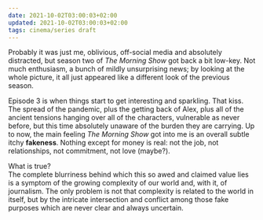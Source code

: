 ```yaml
---
date: 2021-10-02T03:00:03+02:00
updated: 2021-10-02T03:00:03+02:00
tags: cinema/series draft
---
```

Probably it was just me, oblivious, off-social media and absolutely distracted, but season two of <cite>The Morning Show</cite> got back a bit low-key. Not much enthusiasm, a bunch of mildly unsurprising news; by looking at the whole picture, it all just appeared like a different look of the previous season.

Episode 3 is when things start to get interesting and sparkling. That kiss. The spread of the pandemic, plus the getting back of Alex, plus all of the ancient tensions hanging over all of the characters, vulnerable as never before, but this time absolutely unaware of the burden they are carrying. Up to now, the main feeling <cite>The Morning Show</cite> got into me is an overall subtle itchy **fakeness**. Nothing except for money is real: not the job, not relationships, not commitment, not love (maybe?).

What is true?  
The complete blurriness behind which this so awed and claimed value lies is a symptom of the growing complexity of our world and, with it, of journalism. The only problem is not that complexity is related to the world in itself, but by the intricate intersection and conflict among those fake purposes which are never clear and always uncertain.